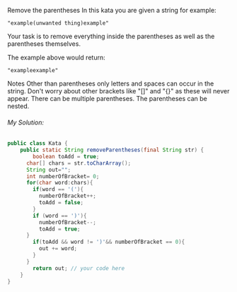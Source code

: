 Remove the parentheses
In this kata you are given a string for example:

````"example(unwanted thing)example"```` <br>

Your task is to remove everything inside the parentheses as well as the parentheses themselves.

The example above would return:

````"exampleexample"````

Notes
Other than parentheses only letters and spaces can occur in the string. Don't worry about other brackets like "[]" and "{}" as these will never appear.
There can be multiple parentheses.
The parentheses can be nested.


###### My Solution:


````java
public class Kata {
    public static String removeParentheses(final String str) {
        boolean toAdd = true;
      char[] chars = str.toCharArray();
      String out="";
      int numberOfBracket= 0;
      for(char word:chars){
        if(word == '('){
          numberOfBracket++;
          toAdd = false;
        }
        if (word == ')'){
          numberOfBracket--;
          toAdd = true;
      }
        if(toAdd && word != ')'&& numberOfBracket == 0){
          out += word;
        }
      }
        return out; // your code here
    }
}
````